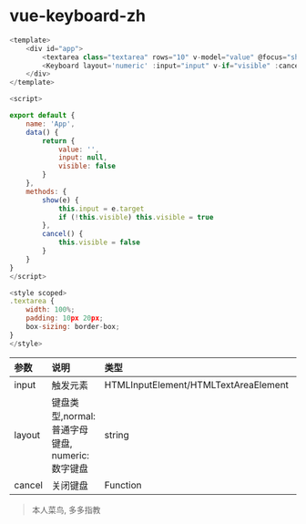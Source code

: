 # vue-keyboard-zh

```JavaScript
<template>
    <div id="app">
        <textarea class="textarea" rows="10" v-model="value" @focus="show"></textarea>
        <Keyboard layout='numeric' :input="input" v-if="visible" :cancel='cancel'></Keyboard>
    </div>
</template>

<script>

export default {
    name: 'App',
    data() {
        return {
            value: '',
            input: null,
            visible: false
        }
    },
    methods: {
        show(e) {
            this.input = e.target
            if (!this.visible) this.visible = true
        },
        cancel() {
            this.visible = false
        }
    }
}
</script>

<style scoped>
.textarea {
    width: 100%;
    padding: 10px 20px;
    box-sizing: border-box;
}
</style>
```

| 参数   | 说明                                             | 类型                                 | 可选值         | 默认值 |
| :----- | :----------------------------------------------- | :----------------------------------- | :------------- | :----- |
| input  | 触发元素                                         | HTMLInputElement/HTMLTextAreaElement | -              | -      |
| layout | 键盘类型,normal: 普通字母键盘, numeric: 数字键盘 | string                               | normal/numeric | normal |
| cancel | 关闭键盘                                         | Function                             | -              | -      |

> 本人菜鸟, 多多指教
